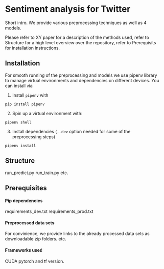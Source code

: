 # Sentiment analysis for Twitter
Short intro. We provide various preprocessing techniques as well as 4 models.

Please refer to XY paper for a description of the methods used, refer to Structure for a high level overview over the repository, refer to Prerequisits for installation instructions.

## Installation

For smooth running of the preprocessing and models we use pipenv library to manage virtual environments and dependencies on different devices. You can install via

1. Install `pipenv` with
```
pip install pipenv
```
2. Spin up a virtual environment with:
```
pipenv shell
```
3. Install dependencies (`--dev` option needed for some of the preprocessing steps)
```
pipenv install
```


## Structure
run_predict.py
run_train.py
etc.

## Prerequisites

#### Pip dependencies
requirements_dev.txt
requirements_prod.txt

#### Preprocessed data sets
For convinience, we provide links to the already processed data sets as downloadable zip folders.
etc.

#### Frameworks used
CUDA pytorch and tf version.
